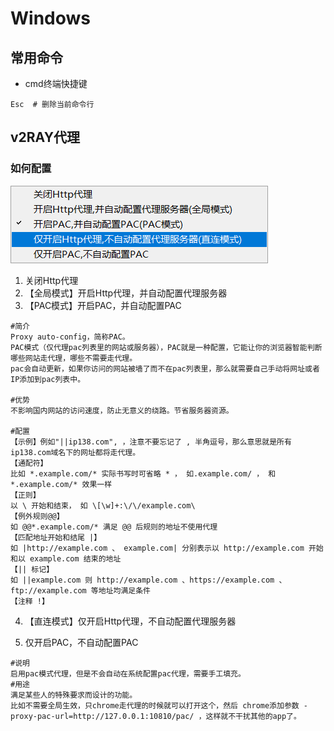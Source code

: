 # Windows

## 常用命令

- cmd终端快捷键

```shell
Esc  # 删除当前命令行
```

## v2RAY代理

### 如何配置

![image-20221206143303971](TyporaImg/Windows/image-20221206143303971.png)

1. 关闭Http代理
2. 【全局模式】开启Http代理，并自动配置代理服务器
3. 【PAC模式】开启PAC，并自动配置PAC

```shell
#简介
Proxy auto-config，简称PAC。
PAC模式（仅代理pac列表里的网站或服务器），PAC就是一种配置，它能让你的浏览器智能判断哪些网站走代理，哪些不需要走代理。
pac会自动更新，如果你访问的网站被墙了而不在pac列表里，那么就需要自己手动将网址或者IP添加到pac列表中。

#优势
不影响国内网站的访问速度，防止无意义的绕路。节省服务器资源。

#配置
【示例】例如"||ip138.com", ，注意不要忘记了 , 半角逗号，那么意思就是所有 ip138.com域名下的网址都将走代理。
【通配符】
比如 *.example.com/* 实际书写时可省略 * ， 如.example.com/ ， 和 *.example.com/* 效果一样
【正则】
以 \ 开始和结束， 如 \[\w]+:\/\/example.com\
【例外规则@@】
如 @@*.example.com/* 满足 @@ 后规则的地址不使用代理
【匹配地址开始和结尾 |】
如 |http://example.com 、 example.com| 分别表示以 http://example.com 开始和以 example.com 结束的地址
【|| 标记】
如 ||example.com 则 http://example.com 、https://example.com 、 ftp://example.com 等地址均满足条件
【注释 !】
```



4. 【直连模式】仅开启Http代理，不自动配置代理服务器

5. 仅开启PAC，不自动配置PAC

```shell
#说明
启用pac模式代理，但是不会自动在系统配置pac代理，需要手工填充。
#用途
满足某些人的特殊要求而设计的功能。
比如不需要全局生效，只chrome走代理的时候就可以打开这个，然后 chrome添加参数 -proxy-pac-url=http://127.0.0.1:10810/pac/ ，这样就不干扰其他的app了。
```



